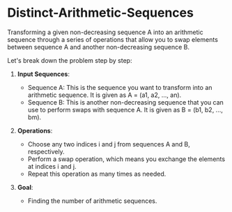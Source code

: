 # Distinct-Arithmetic-Sequences

Transforming a given non-decreasing sequence A into an arithmetic sequence through a series of operations that allow you to swap elements between sequence A and another non-decreasing sequence B. 

Let's break down the problem step by step:

1. **Input Sequences**:
   - Sequence A: This is the sequence you want to transform into an arithmetic sequence. It is given as A = (a1, a2, ..., an).
   - Sequence B: This is another non-decreasing sequence that you can use to perform swaps with sequence A. It is given as B = (b1, b2, ..., bm).

2. **Operations**:
   - Choose any two indices i and j from sequences A and B, respectively.
   - Perform a swap operation, which means you exchange the elements at indices i and j.
   - Repeat this operation as many times as needed.

3. **Goal**:
   - Finding the number of arithmetic sequences.



